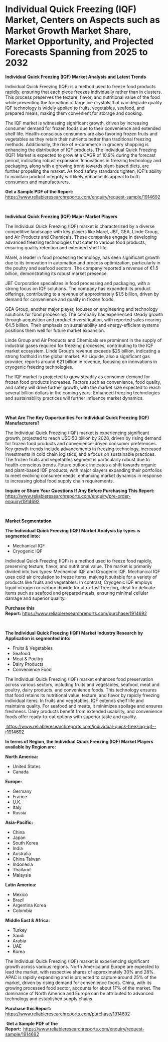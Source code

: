 <p><h1>Individual Quick Freezing (IQF) Market, Centers on Aspects such as Market Growth Market Share, Market Opportunity, and Projected Forecasts Spanning from 2025 to 2032</h1></p><p><strong>Individual Quick Freezing (IQF) Market Analysis and Latest Trends</strong></p>
<p><p>Individual Quick Freezing (IQF) is a method used to freeze food products rapidly, ensuring that each piece freezes individually rather than in clusters. This process preserves the texture, flavor, and nutritional value of the food while preventing the formation of large ice crystals that can degrade quality. IQF technology is widely applied to fruits, vegetables, seafood, and prepared meals, making them convenient for storage and cooking.</p><p>The IQF market is witnessing significant growth, driven by increasing consumer demand for frozen foods due to their convenience and extended shelf life. Health-conscious consumers are also favoring frozen fruits and vegetables as they retain their nutrients better than traditional freezing methods. Additionally, the rise of e-commerce in grocery shopping is enhancing the distribution of IQF products. The Individual Quick Freezing (IQF) Market is expected to grow at a CAGR of 10.9% during the forecast period, indicating robust expansion. Innovations in freezing technology and packaging, along with a growing trend towards plant-based diets, are further propelling the market. As food safety standards tighten, IQF's ability to maintain product integrity will likely enhance its appeal to both consumers and manufacturers.</p></p>
<p><strong>Get a Sample PDF of the Report:&nbsp;</strong> <a href="https://www.reliableresearchreports.com/enquiry/request-sample/1914692?utm_campaign=2797&utm_medium=2&utm_source=Github&utm_content=ia&utm_term=12042025&utm_id=individual-quick-freezing-iqf">https://www.reliableresearchreports.com/enquiry/request-sample/1914692</a></p>
<p>&nbsp;</p>
<p><strong>Individual Quick Freezing (IQF) Major Market Players</strong></p>
<p><p>The Individual Quick Freezing (IQF) market is characterized by a diverse competitive landscape with key players like Marel, JBT, GEA, Linde Group, and Air Products and Chemicals. These companies engage in developing advanced freezing technologies that cater to various food products, ensuring quality retention and extended shelf life.</p><p>Marel, a leader in food processing technology, has seen significant growth due to its innovation in automation and process optimization, particularly in the poultry and seafood sectors. The company reported a revenue of €1.5 billion, demonstrating its robust market presence.</p><p>JBT Corporation specializes in food processing and packaging, with a strong focus on IQF solutions. The company has expanded its product offerings, contributing to a revenue of approximately $1.5 billion, driven by demand for convenience and quality in frozen foods.</p><p>GEA Group, another major player, focuses on engineering and technology solutions for food processing. The company has experienced steady growth through acquisition and product diversification, with reported sales nearing €4.5 billion. Their emphasis on sustainability and energy-efficient systems positions them well for future market expansion.</p><p>Linde Group and Air Products and Chemicals are prominent in the supply of industrial gases required for freezing processes, contributing to the IQF market ecosystem. Linde Group’s revenue exceeds $25 billion, indicating a strong foothold in the global market. Air Liquide, also a significant gas provider, reports around €21 billion in revenue, focusing on innovations in cryogenic freezing technologies.</p><p>The IQF market is projected to grow steadily as consumer demand for frozen food products increases. Factors such as convenience, food quality, and safety will drive further growth, with the market size expected to reach several billion dollars in the coming years. Enhanced freezing technologies and sustainability practices will further influence market dynamics.</p></p>
<p>&nbsp;</p>
<p><strong>What Are The Key Opportunities For Individual Quick Freezing (IQF) Manufacturers?</strong></p>
<p><p>The Individual Quick Freezing (IQF) market is experiencing significant growth, projected to reach USD 50 billion by 2028, driven by rising demand for frozen food products and convenience-driven consumer preferences. Key growth trends include advancements in freezing technology, increased investments in cold chain logistics, and a focus on sustainable practices. The frozen fruits and vegetables segment is particularly robust due to health-conscious trends. Future outlook indicates a shift towards organic and plant-based IQF products, with major players expanding their portfolios to meet evolving consumer needs, enhancing market dynamics in response to increasing global food supply chain requirements.</p></p>
<p><strong>Inquire or Share Your Questions If Any Before Purchasing This Report:</strong> <a href="https://www.reliableresearchreports.com/enquiry/pre-order-enquiry/1914692?utm_campaign=2797&utm_medium=2&utm_source=Github&utm_content=ia&utm_term=12042025&utm_id=individual-quick-freezing-iqf">https://www.reliableresearchreports.com/enquiry/pre-order-enquiry/1914692</a></p>
<p>&nbsp;</p>
<p><strong>Market Segmentation</strong></p>
<p><strong>The Individual Quick Freezing (IQF) Market Analysis by types is segmented into:</strong></p>
<p><ul><li>Mechanical IQF</li><li>Cryogenic IQF</li></ul></p>
<p><p>Individual Quick Freezing (IQF) is a method used to freeze food rapidly, preserving texture, flavor, and nutritional value. The market is primarily divided into two types: Mechanical IQF and Cryogenic IQF. Mechanical IQF uses cold air circulation to freeze items, making it suitable for a variety of products like fruits and vegetables. In contrast, Cryogenic IQF employs liquid nitrogen or carbon dioxide for ultra-fast freezing, ideal for delicate items such as seafood and prepared meals, ensuring minimal cellular damage and superior quality.</p></p>
<p><strong>Purchase this Report:&nbsp;</strong><a href="https://www.reliableresearchreports.com/purchase/1914692?utm_campaign=2797&utm_medium=2&utm_source=Github&utm_content=ia&utm_term=12042025&utm_id=individual-quick-freezing-iqf">https://www.reliableresearchreports.com/purchase/1914692</a></p>
<p>&nbsp;</p>
<p><strong>The Individual Quick Freezing (IQF) Market Industry Research by Application is segmented into:</strong></p>
<p><ul><li>Fruits & Vegetables</li><li>Seafood</li><li>Meat & Poultry</li><li>Dairy Products</li><li>Convenience Food</li></ul></p>
<p><p>The Individual Quick Freezing (IQF) market enhances food preservation across various sectors, including fruits and vegetables, seafood, meat and poultry, dairy products, and convenience foods. This technology ensures that food retains its nutritional value, texture, and flavor by rapidly freezing individual items. In fruits and vegetables, IQF extends shelf life and maintains quality. For seafood and meats, it minimizes spoilage and ensures freshness. Dairy products benefit from extended usability, and convenience foods offer ready-to-eat options with superior taste and quality.</p></p>
<p><a href="https://www.reliableresearchreports.com/individual-quick-freezing-iqf--r1914692?utm_campaign=2797&utm_medium=2&utm_source=Github&utm_content=ia&utm_term=12042025&utm_id=individual-quick-freezing-iqf">&nbsp;https://www.reliableresearchreports.com/individual-quick-freezing-iqf--r1914692</a></p>
<p><strong>In terms of Region, the Individual Quick Freezing (IQF) Market Players available by Region are:</strong></p>
<p>
    <p> <strong> North America: </strong>
        <ul>
            <li>United States</li>
            <li>Canada</li>
        </ul>
        </p> 
    <p> <strong> Europe: </strong>
        <ul>
            <li>Germany</li>
            <li>France</li>
            <li>U.K.</li>
            <li>Italy</li>
            <li>Russia</li>
        </ul>
        </p> 
    <p> <strong> Asia-Pacific: </strong>
        <ul>
            <li>China</li>
            <li>Japan</li>
            <li>South Korea</li>
            <li>India</li>
            <li>Australia</li>
            <li>China Taiwan</li>
            <li>Indonesia</li>
            <li>Thailand</li>
            <li>Malaysia</li>
        </ul>
        </p> 
    <p> <strong> Latin America: </strong>
        <ul>
            <li>Mexico</li>
            <li>Brazil</li>
            <li>Argentina Korea</li>
            <li>Colombia</li>
        </ul>
        </p> 
    <p> <strong> Middle East & Africa: </strong>
        <ul>
            <li>Turkey</li>
            <li>Saudi</li>
            <li>Arabia</li>
            <li>UAE</li>
            <li>Korea</li>
        </ul>
    </p>
    </p>
<p><p>The Individual Quick Freezing (IQF) market is experiencing significant growth across various regions. North America and Europe are expected to lead the market, with respective shares of approximately 30% and 28%. APAC is rapidly expanding and is projected to capture around 25% of the market, driven by rising demand for convenience foods. China, with its growing processed food sector, accounts for about 17% of the market. The dominance of North America and Europe can be attributed to advanced technology and established supply chains.</p></p>
<p><strong>Purchase this Report: </strong><a href="https://www.reliableresearchreports.com/purchase/1914692?utm_campaign=2797&utm_medium=2&utm_source=Github&utm_content=ia&utm_term=12042025&utm_id=individual-quick-freezing-iqf">https://www.reliableresearchreports.com/purchase/1914692</a></p>
<p>&nbsp;<strong>Get a Sample PDF of the Report:&nbsp;&nbsp;</strong><a href="https://www.reliableresearchreports.com/enquiry/request-sample/1914692?utm_campaign=2797&utm_medium=2&utm_source=Github&utm_content=ia&utm_term=12042025&utm_id=individual-quick-freezing-iqf">https://www.reliableresearchreports.com/enquiry/request-sample/1914692</a></p>
<p><strong></strong></p>
<p><p></p><p></p><p></p></p>